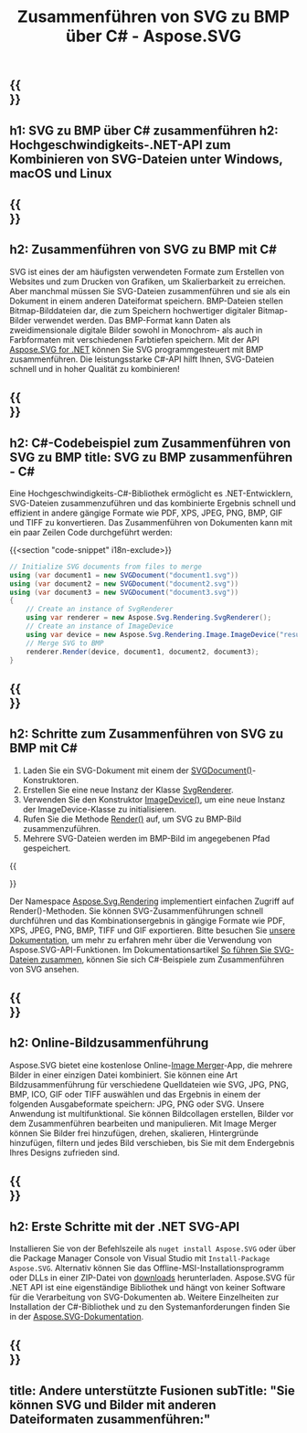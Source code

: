 ﻿---
translation: true
template: ./../_template-child.md
title: Zusammenführen von SVG zu BMP über C# - Aspose.SVG
description: Führen Sie SVG zu BMP über die C#-API unter Windows, macOS und Linux zusammen
url: /net/merger/svg-to-bmp/
family: svg
platformtag: net
feature: merge
informat: SVG
outformat: BMP
otherformats: XPS PDF GIF JPEG PNG TIFF BMP
---

{{<section banner>}}
---
h1: SVG zu BMP über C# zusammenführen
h2: Hochgeschwindigkeits-.NET-API zum Kombinieren von SVG-Dateien unter Windows, macOS und Linux
---

{{<section overview>}}
---
h2: Zusammenführen von SVG zu BMP mit C#
---

SVG ist eines der am häufigsten verwendeten Formate zum Erstellen von Websites und zum Drucken von Grafiken, um Skalierbarkeit zu erreichen. Aber manchmal müssen Sie SVG-Dateien zusammenführen und sie als ein Dokument in einem anderen Dateiformat speichern. BMP-Dateien stellen Bitmap-Bilddateien dar, die zum Speichern hochwertiger digitaler Bitmap-Bilder verwendet werden. Das BMP-Format kann Daten als zweidimensionale digitale Bilder sowohl in Monochrom- als auch in Farbformaten mit verschiedenen Farbtiefen speichern. Mit der API [Aspose.SVG for .NET](https://products.aspose.com/svg/net/) können Sie SVG programmgesteuert mit BMP zusammenführen. Die leistungsstarke C#-API hilft Ihnen, SVG-Dateien schnell und in hoher Qualität zu kombinieren!

{{<section code-text>}}
---
h2: C#-Codebeispiel zum Zusammenführen von SVG zu BMP
title: SVG zu BMP zusammenführen - C#
---

Eine Hochgeschwindigkeits-C#-Bibliothek ermöglicht es .NET-Entwicklern, SVG-Dateien zusammenzuführen und das kombinierte Ergebnis schnell und effizient in andere gängige Formate wie PDF, XPS, JPEG, PNG, BMP, GIF und TIFF zu konvertieren. Das Zusammenführen von Dokumenten kann mit ein paar Zeilen Code durchgeführt werden:

{{<section "code-snippet" i18n-exclude>}}

```cs
// Initialize SVG documents from files to merge 
using (var document1 = new SVGDocument("document1.svg"))
using (var document2 = new SVGDocument("document2.svg"))
using (var document3 = new SVGDocument("document3.svg"))
{
    // Create an instance of SvgRenderer
    using var renderer = new Aspose.Svg.Rendering.SvgRenderer();	
    // Create an instance of ImageDevice
    using var device = new Aspose.Svg.Rendering.Image.ImageDevice("result.bmp");
    // Merge SVG to BMP
    renderer.Render(device, document1, document2, document3);                
}
```

{{<section steps>}}
---
h2: Schritte zum Zusammenführen von SVG zu BMP mit C#
---
1. Laden Sie ein SVG-Dokument mit einem der [SVGDocument()](https://reference.aspose.com/svg/net/aspose.svg/svgdocument/svgdocument/)-Konstruktoren.
1. Erstellen Sie eine neue Instanz der Klasse [SvgRenderer](https://reference.aspose.com/svg/net/aspose.svg.rendering/svgrenderer/).
1. Verwenden Sie den Konstruktor [ImageDevice()](https://reference.aspose.com/svg/net/aspose.svg.rendering.image/imagedevice/imagedevice/#constructor_5), um eine neue Instanz der ImageDevice-Klasse zu initialisieren.
1. Rufen Sie die Methode [Render()](https://reference.aspose.com/svg/net/aspose.svg.rendering/renderer-1/) auf, um SVG zu BMP-Bild zusammenzuführen.
1. Mehrere SVG-Dateien werden im BMP-Bild im angegebenen Pfad gespeichert.



{{<section documentation>}}

Der Namespace [Aspose.Svg.Rendering](https://reference.aspose.com/svg/net/aspose.svg.rendering/) implementiert einfachen Zugriff auf Render()-Methoden. Sie können SVG-Zusammenführungen schnell durchführen und das Kombinationsergebnis in gängige Formate wie PDF, XPS, JPEG, PNG, BMP, TIFF und GIF exportieren. Bitte besuchen Sie <a href="https://docs.aspose.com/svg/net/how-to-work-with-aspose-svg-api/" target="_blank">unsere Dokumentation</a>, um mehr zu erfahren mehr über die Verwendung von Aspose.SVG-API-Funktionen. Im Dokumentationsartikel <a href="https://docs.aspose.com/svg/net/how-to-work-with-aspose-svg-api/how-to-merge-svg-files/" target= "_blank">So führen Sie SVG-Dateien zusammen</a>, können Sie sich C#-Beispiele zum Zusammenführen von SVG ansehen.

{{<section online-merger>}}
---
h2: Online-Bildzusammenführung
---

Aspose.SVG bietet eine kostenlose Online-<a href="https://products.aspose.app/svg/merger" target="_blank">Image Merger</a>-App, die mehrere Bilder in einer einzigen Datei kombiniert. Sie können eine Art Bildzusammenführung für verschiedene Quelldateien wie SVG, JPG, PNG, BMP, ICO, GIF oder TIFF auswählen und das Ergebnis in einem der folgenden Ausgabeformate speichern: JPG, PNG oder SVG. Unsere Anwendung ist multifunktional. Sie können Bildcollagen erstellen, Bilder vor dem Zusammenführen bearbeiten und manipulieren. Mit Image Merger können Sie Bilder frei hinzufügen, drehen, skalieren, Hintergründe hinzufügen, filtern und jedes Bild verschieben, bis Sie mit dem Endergebnis Ihres Designs zufrieden sind.

{{<section get-started>}}
---
h2: Erste Schritte mit der .NET SVG-API
---

Installieren Sie von der Befehlszeile als ```nuget install Aspose.SVG``` oder über die Package Manager Console von Visual Studio mit ```Install-Package Aspose.SVG```.
Alternativ können Sie das Offline-MSI-Installationsprogramm oder DLLs in einer ZIP-Datei von [downloads](https://downloads.aspose.com/svg/net) herunterladen. Aspose.SVG für .NET API ist eine eigenständige Bibliothek und hängt von keiner Software für die Verarbeitung von SVG-Dokumenten ab.
 Weitere Einzelheiten zur Installation der C#-Bibliothek und zu den Systemanforderungen finden Sie in der [Aspose.SVG-Dokumentation](https://docs.aspose.com/svg/net/getting-started/).

{{<section other-mergers>}}
---
title: Andere unterstützte Fusionen
subTitle: "Sie können SVG und Bilder mit anderen Dateiformaten zusammenführen:"
---